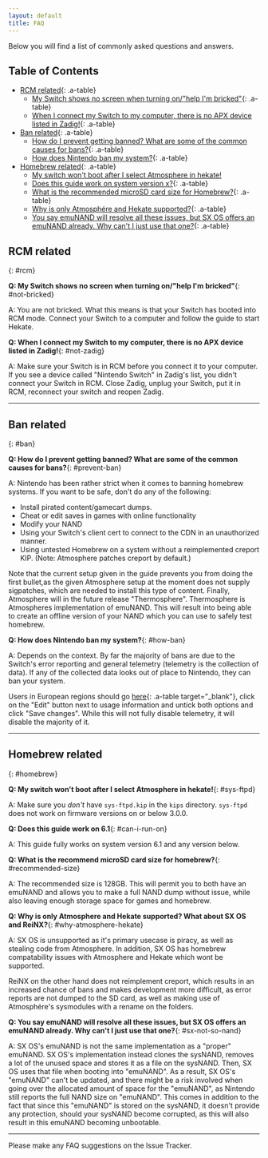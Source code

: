 ```yaml
---
layout: default
title: FAQ
---
```


Below you will find a list of commonly asked questions and answers.

## Table of Contents

- [RCM related](#rcm){: .a-table}
  - [My Switch shows no screen when turning on/"help I'm bricked"](#not-bricked){: .a-table}
  - [When I connect my Switch to my computer, there is no APX device listed in Zadig!](#not-zadig){: .a-table}
- [Ban related](#ban){: .a-table}
  - [How do I prevent getting banned? What are some of the common causes for bans?](#prevent-ban){: .a-table}
  - [How does Nintendo ban my system?](#how-ban){: .a-table}
- [Homebrew related](#homebrew){: .a-table}
  - [My switch won't boot after I select Atmosphere in hekate!](#sys-ftpd)
  - [Does this guide work on system version x?](#can-i-run-on){: .a-table}
  - [What is the recommended microSD card size for Homebrew?](#recommended-size){: .a-table}
  - [Why is only Atmosphére and Hekate supported?](#why-atmosphere-hekate){: .a-table}
  - [You say emuNAND will resolve all these issues, but SX OS offers an emuNAND already. Why can't I just use that one?](#sx-not-so-nand){: .a-table}

## RCM related
{: #rcm}

**Q: My Switch shows no screen when turning on/"help I'm bricked"**{: #not-bricked}

A: You are not bricked. What this means is that your Switch has booted into RCM mode. Connect your Switch to a computer and follow the guide to start Hekate.

**Q: When I connect my Switch to my computer, there is no APX device listed in Zadig!**{: #not-zadig}

A: Make sure your Switch is in RCM before you connect it to your computer. If you see a device called "Nintendo Switch" in Zadig's list, you didn't connect your Switch in RCM. Close Zadig, unplug your Switch, put it in RCM, reconnect your switch and reopen Zadig.

---

## Ban related
{: #ban}

**Q: How do I prevent getting banned? What are some of the common causes for bans?**{: #prevent-ban}

A: Nintendo has been rather strict when it comes to banning homebrew systems. If you want to be safe, don't do any of the following:

- Install pirated content/gamecart dumps.
- Cheat or edit saves in games with online functionality
- Modify your NAND
- Using your Switch's client cert to connect to the CDN in an unauthorized manner.
- Using untested Homebrew on a system without a reimplemented creport KIP. (Note: Atmosphere patches creport by default.)

Note that the current setup given in the guide prevents you from doing the first bullet,as the given Atmosphere setup at the moment does not supply sigpatches, which are needed to install this type of content. Finally, Atmosphere will in the future release "Thermosphere". Thermosphere is Atmospheres implementation of emuNAND. This will result into being able to create an offline version of your NAND which you can use to safely test homebrew.

**Q: How does Nintendo ban my system?**{: #how-ban}

A: Depends on the context. By far the majority of bans are due to the Switch's error reporting and general telemetry (telemetry is the collection of data). If any of the collected data looks out of place to Nintendo, they can ban your system.

Users in European regions should go [here](https://accounts.nintendo.com/setting){: .a-table target="_blank"}, click on the "Edit" button next to usage information and untick both options and click "Save changes". While this will not fully disable telemetry, it will disable the majority of it.

---

## Homebrew related
{: #homebrew}


**Q: My switch won't boot after I select Atmosphere in hekate!**{: #sys-ftpd}

A: Make sure you _don't_ have `sys-ftpd.kip` in the `kips` directory. `sys-ftpd` does not work on firmware versions on or below 3.0.0.

**Q: Does this guide work on 6.1**{: #can-i-run-on}

A: This guide fully works on system version 6.1 and any version below.

**Q: What is the recommend microSD card size for homebrew?**{: #recommended-size}

A: The recommended size is 128GB. This will permit you to both have an emuNAND and allows you to make a full NAND dump without issue, while also leaving enough storage space for games and homebrew.

**Q: Why is only Atmosphere and Hekate supported? What about SX OS and ReiNX?**{: #why-atmosphere-hekate}

A: SX OS is unsupported as it's primary usecase is piracy, as well as stealing code from Atmosphere. In addition, SX OS has homebrew compatability issues with Atmosphere and Hekate which wont be supported.

ReiNX on the other hand does not reimplement creport, which results in an increased chance of bans and makes development more difficult, as error reports are not dumped to the SD card, as well as making use of Atmosphére's sysmodules with a rename on the folders.

**Q: You say emuNAND will resolve all these issues, but SX OS offers an emuNAND already. Why can't I just use that one?**{: #sx-not-so-nand}

A: SX OS's emuNAND is not the same implementation as a "proper" emuNAND. SX OS's implementation instead clones the sysNAND, removes a lot of the unused space and stores it as a file on the sysNAND. Then, SX OS uses that file when booting into "emuNAND". As a result, SX OS's "emuNAND" can't be updated, and there might be a risk involved when going over the allocated amount of space for the "emuNAND", as Nintendo still reports the full NAND size on "emuNAND". This comes in addition to the fact that since this "emuNAND" is stored on the sysNAND, it doesn't provide any protection, should your sysNAND become corrupted, as this will also result in this emuNAND becoming unbootable.

---

Please make any FAQ suggestions on the Issue Tracker.
